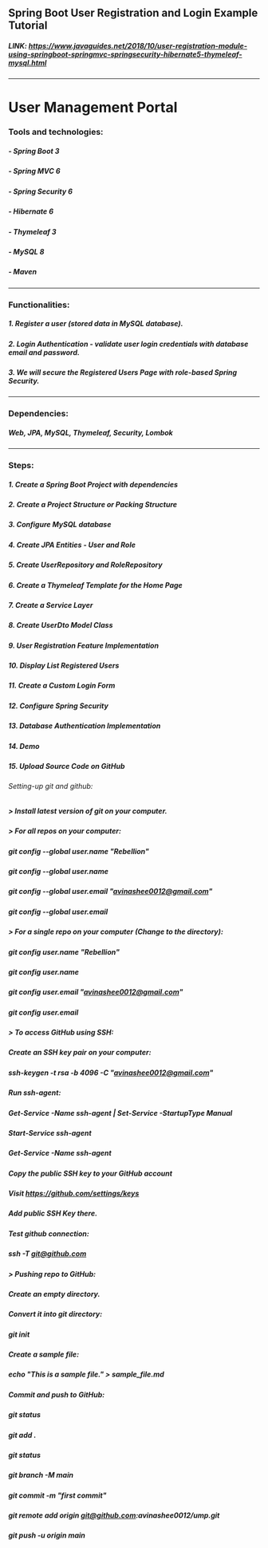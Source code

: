 ## Spring Boot User Registration and Login Example Tutorial

##### LINK: https://www.javaguides.net/2018/10/user-registration-module-using-springboot-springmvc-springsecurity-hibernate5-thymeleaf-mysql.html
_____

# User Management Portal

### Tools and technologies:
##### - Spring Boot 3
##### - Spring MVC 6
##### - Spring Security 6
##### - Hibernate 6
##### - Thymeleaf 3
##### - MySQL 8
##### - Maven
_____

### Functionalities:
##### 1. Register a user (stored data in MySQL database).
##### 2. Login Authentication - validate user login credentials with database email and password.
##### 3. We will secure the Registered Users Page with role-based Spring Security.
_____

### Dependencies:
##### Web, JPA, MySQL, Thymeleaf, Security, Lombok
_____

### Steps:
##### 1. Create a Spring Boot Project with dependencies
##### 2. Create a Project Structure or Packing Structure
##### 3. Configure MySQL database
##### 4. Create JPA Entities - User and Role
##### 5. Create UserRepository and RoleRepository
##### 6. Create a Thymeleaf Template for the Home Page
##### 7. Create a Service Layer
##### 8. Create UserDto Model Class
##### 9. User Registration Feature Implementation
##### 10. Display List Registered Users
##### 11. Create a Custom Login Form 
##### 12. Configure Spring Security
##### 13. Database Authentication Implementation
##### 14. Demo
##### 15. Upload Source Code on GitHub

###### Setting-up git and github:
##### > Install latest version of git on your computer.

##### > For all repos on your computer:
#####    git config --global user.name "Rebellion"
#####    git config --global user.name
#####    git config --global user.email "avinashee0012@gmail.com"
#####    git config --global user.email

##### > For a single repo on your computer (Change to the directory):
#####    git config user.name "Rebellion"
#####    git config user.name
#####    git config user.email "avinashee0012@gmail.com"
#####    git config user.email

##### > To access GitHub using SSH:
#####    Create an SSH key pair on your computer:
#####        ssh-keygen -t rsa -b 4096 -C "avinashee0012@gmail.com"
#####    Run ssh-agent:
#####        Get-Service -Name ssh-agent | Set-Service -StartupType Manual
#####        Start-Service ssh-agent
#####        Get-Service -Name ssh-agent
#####    Copy the public SSH key to your GitHub account
#####        Visit https://github.com/settings/keys
#####        Add public SSH Key there.
#####    Test github connection:
#####        ssh -T git@github.com

##### > Pushing repo to GitHub:
#####    Create an empty directory.
#####    Convert it into git directory: 
#####        git init
#####    Create a sample file:
#####        echo "This is a sample file." > sample_file.md
#####    Commit and push to GitHub:
#####        git status
#####        git add .
#####        git status
#####        git branch -M main
#####        git commit -m "first commit"
#####        git remote add origin git@github.com:avinashee0012/ump.git
#####        git push -u origin main
    



